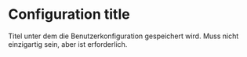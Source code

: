 # Configuration title

Titel unter dem die Benutzerkonfiguration gespeichert wird. Muss nicht einzigartig sein, aber ist erforderlich.